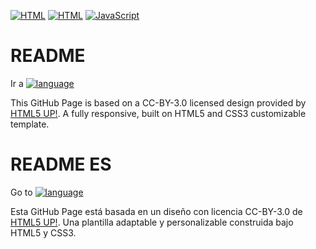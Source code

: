 [![HTML](https://img.shields.io/badge/HTML-5-blue)](https://html.spec.whatwg.org) [![HTML](https://img.shields.io/badge/CSS-3-blue)](https://www.w3.org/TR/2001/WD-css3-roadmap-20010523) [![JavaScript](https://img.shields.io/badge/JavaScript-YES-brightgreen)](https://developer.mozilla.org/es/docs/Web/JavaScript)

# README

Ir a [![language](https://img.shields.io/badge/language-ES-red)](#readme-es)

This GitHub Page is based on a CC-BY-3.0 licensed design provided by [HTML5 UP!](https://html5up.net). A fully responsive, built on HTML5 and CSS3 customizable template.

# README ES

Go to [![language](https://img.shields.io/badge/language-EN-red)](#readme)

Esta GitHub Page está basada en un diseño con licencia CC-BY-3.0 de [HTML5 UP!](https://html5up.net). Una plantilla adaptable y personalizable construida bajo HTML5 y CSS3.